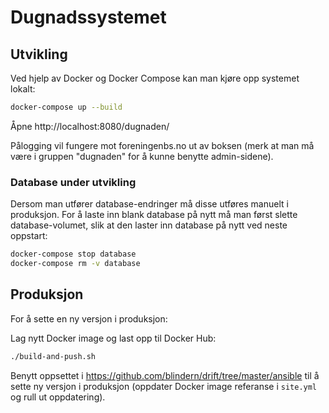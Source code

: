 # Dugnadssystemet

## Utvikling

Ved hjelp av Docker og Docker Compose kan man kjøre opp systemet lokalt:

```bash
docker-compose up --build
```

Åpne http://localhost:8080/dugnaden/

Pålogging vil fungere mot foreningenbs.no ut av boksen (merk at man må være
i gruppen "dugnaden" for å kunne benytte admin-sidene).

### Database under utvikling

Dersom man utfører database-endringer må disse utføres manuelt i produksjon.
For å laste inn blank database på nytt må man først slette database-volumet,
slik at den laster inn database på nytt ved neste oppstart:

```bash
docker-compose stop database
docker-compose rm -v database
```

## Produksjon

For å sette en ny versjon i produksjon:

Lag nytt Docker image og last opp til Docker Hub:

```bash
./build-and-push.sh
```

Benytt oppsettet i https://github.com/blindern/drift/tree/master/ansible
til å sette ny versjon i produksjon (oppdater Docker image referanse i
`site.yml` og rull ut oppdatering).
